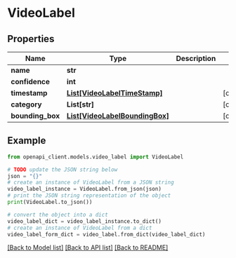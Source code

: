 # VideoLabel


## Properties

Name | Type | Description | Notes
------------ | ------------- | ------------- | -------------
**name** | **str** |  | 
**confidence** | **int** |  | 
**timestamp** | [**List[VideoLabelTimeStamp]**](VideoLabelTimeStamp.md) |  | [optional] 
**category** | **List[str]** |  | [optional] 
**bounding_box** | [**List[VideoLabelBoundingBox]**](VideoLabelBoundingBox.md) |  | [optional] 

## Example

```python
from openapi_client.models.video_label import VideoLabel

# TODO update the JSON string below
json = "{}"
# create an instance of VideoLabel from a JSON string
video_label_instance = VideoLabel.from_json(json)
# print the JSON string representation of the object
print(VideoLabel.to_json())

# convert the object into a dict
video_label_dict = video_label_instance.to_dict()
# create an instance of VideoLabel from a dict
video_label_form_dict = video_label.from_dict(video_label_dict)
```
[[Back to Model list]](../README.md#documentation-for-models) [[Back to API list]](../README.md#documentation-for-api-endpoints) [[Back to README]](../README.md)


